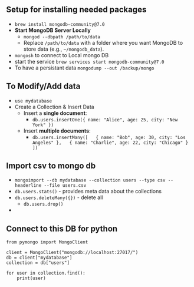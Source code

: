 ## Setup for installing needed packages

- `brew install mongodb-community@7.0`
- **Start MongoDB Server Locally**
	- `mongod --dbpath /path/to/data`
	- Replace `/path/to/data` with a folder where you want MongoDB to store data (e.g., `~/mongodb_data`).
- `mongosh` to connect to Local mongo DB
- start the service  `brew services start mongodb-community@7.0`
- To have a persistant data  `mongodump --out /backup/mongo`

## To Modify/Add data 

- `use mydatabase`
- Create a Collection & Insert Data
	- Insert a **single document**:
		- `db.users.insertOne({ name: "Alice", age: 25, city: "New York" })`
	- Insert **multiple documents**:
		- `db.users.insertMany([   { name: "Bob", age: 30, city: "Los Angeles" },   { name: "Charlie", age: 22, city: "Chicago" } ])`

## Import csv to mongo db

- `mongoimport --db mydatabase --collection users --type csv --headerline --file users.csv`
- `db.users.stats()` - provides meta data about the collections
- `db.users.deleteMany({})` - delete all 
	- `db.users.drop()`
- 

## Connect to this DB for python

```pyhton
from pymongo import MongoClient

client = MongoClient("mongodb://localhost:27017/")
db = client["mydatabase"]
collection = db["users"]

for user in collection.find():
    print(user)
```

